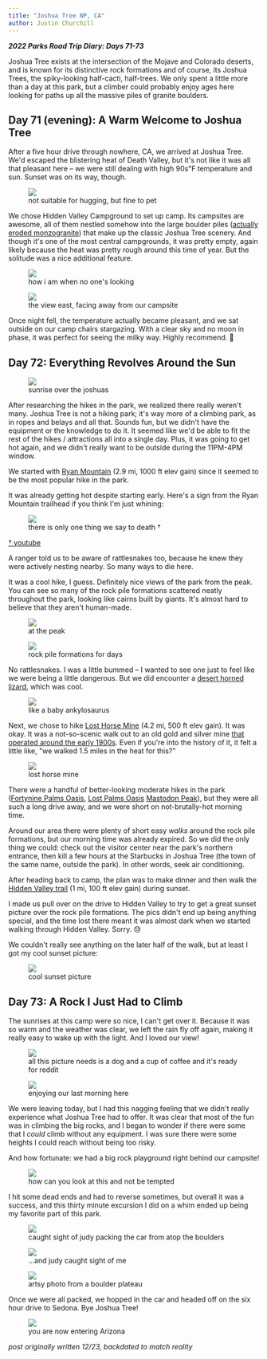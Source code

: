 ```yaml
---
title: "Joshua Tree NP, CA"
author: Justin Churchill
---
```

***2022 Parks Road Trip Diary: Days 71-73***

Joshua Tree exists at the intersection of the Mojave and Colorado deserts, and is known for its distinctive rock formations and of course, its Joshua Trees, the spiky-looking half-cacti, half-trees. We only spent a little more than a day at this park, but a climber could probably enjoy ages here looking for paths up all the massive piles of granite boulders.
<!--end_excerpt-->

## Day 71 (evening): A Warm Welcome to Joshua Tree
<!-- 8/30 -->

After a five hour drive through nowhere, CA, we arrived at Joshua Tree. We'd escaped the blistering heat of Death Valley, but it's not like it was all that pleasant here – we were still dealing with high 90s℉ temperature and sun. Sunset was on its way, though.

<!-- me inspecting a joshua tree -->
<figure>
    <img src="https://lh3.googleusercontent.com/pw/AL9nZEWQztZnx0uB6KmIlf89chM-PL08xqmphxqSG6A9WT0fcOEq_G0kTUaPPO33kHzGCV-a9nDeXwyY52So2_yhnc6iZznjxMqqJI3ncPNPkSopgXGroeoCdUJrDTwd9HVIaBA0CZsOEDBYaR2PgNCPTMyvbA=w1078-h1436-no?authuser=0">
    <figcaption>not suitable for hugging, but fine to pet</figcaption>
</figure>

We chose Hidden Valley Campground to set up camp. Its campsites are awesome, all of them nestled somehow into the large boulder piles ([actually eroded monzogranite](https://www.nps.gov/jotr/learn/nature/geologicformations.htm)) that make up the classic Joshua Tree scenery. And though it's one of the most central campgrounds, it was pretty empty, again likely because the heat was pretty rough around this time of year. But the solitude was a nice additional feature.

<!-- me monkeying around at camp -->
<figure>
    <img src="https://lh3.googleusercontent.com/pw/AL9nZEXd1t6QO07beS0uG-jGLxBAaE3JW-QPazvkDN0wSV1AIXh5_H_OPJx_xgfleJb6A9sa-jITNDL24NaLAT0mKMPEFwFkiR5W2LWAUQnJ6w2p-QW2gQnQnoZY09wJwxqrRJBMl6d_wFElNgyl0hLg5PZVFA=w1916-h1436-no?authuser=0">
    <figcaption>how i am when no one's looking</figcaption>
</figure>

<!-- sunset view from campsite -->
<figure>
    <img src="https://lh3.googleusercontent.com/pw/AL9nZEVJneAfBt1MyoLFNYLr7ptdhPU3uGiWw6U9GVaFIBsrxDsYHYHNIIJoBUE1pOImVynluLDLukTSoHLFU4y4tjnFAJJKFNwUOPCYC-JZCOqiyj85VEq6yHi1xz7vBbIMf5OHoYnf8wRmeFD4vg2CGGo08A=w1916-h1436-no?authuser=0">
    <figcaption>the view east, facing away from our campsite</figcaption>
</figure>

Once night fell, the temperature actually became pleasant, and we sat outside on our camp chairs stargazing. With a clear sky and no moon in phase, it was perfect for seeing the milky way. Highly recommend. 🌌

## Day 72: Everything Revolves Around the Sun
<!-- 8/31 -->

<!-- sunrise view from campsite -->
<figure>
    <img src="https://lh3.googleusercontent.com/pw/AL9nZEWO4spPRFcPje8GZTuulWwKnX6kRxjPBtROAzQ9lEUC2YsFWVkqlwnqshWagBiUi0lLRBJiKjo6IYPp97rhMDqjR1KFgh7Ti96PFMe2BJLYnjwZn_XL3R3p8HVICKsdz6uD2sgRKIMWU7WpXCwUj06a0Q=w1916-h1436-no?authuser=0">
    <figcaption>sunrise over the joshuas</figcaption>
</figure>

After researching the hikes in the park, we realized there really weren't many. Joshua Tree is not a hiking park; it's way more of a climbing park, as in ropes and belays and all that. Sounds fun, but we didn't have the equipment or the knowledge to do it. It seemed like we'd be able to fit the rest of the hikes / attractions all into a single day. Plus, it was going to get hot again, and we didn't really want to be outside during the 11PM-4PM window.

We started with [Ryan Mountain](https://www.alltrails.com/explore/trail/us/california/ryan-mountain-trail) (2.9 mi, 1000 ft elev gain) since it seemed to be the most popular hike in the park.

It was already getting hot despite starting early. Here's a sign from the Ryan Mountain trailhead if you think I'm just whining:

<!-- do not die today sign -->
<figure>
    <img src="https://lh3.googleusercontent.com/pw/AL9nZEWXk6ofKhqwox5l3XJfLvqCjPA9IlwmfUtAn5R0v4BWMw6VoAk49CJ6jHgSqMUYFy3dEy7ikQpMySxMlvfMG2yV_FS19u5bjnnUdvBtp1RwBUlV-Qd3-7DG_S2pVqmp_TtEYryI_QxJju02oQYSmY2mEw=w1916-h1436-no?authuser=0">
    <figcaption>there is only one thing we say to death †</figcaption>
</figure>

[† youtube](https://youtu.be/BqihaEPq_lY)

A ranger told us to be aware of rattlesnakes too, because he knew they were actively nesting nearby. So many ways to die here.

It was a cool hike, I guess. Definitely nice views of the park from the peak. You can see so many of the rock pile formations scattered neatly throughout the park, looking like cairns built by giants. It's almost hard to believe that they aren't human-made.

<!-- judy posing with ryan mountain sign -->
<figure>
    <img src="https://lh3.googleusercontent.com/pw/AL9nZEUCI4sWybah5EEXjXGPDjkaSDZWuyoNse7QAQapFJZzB3EhcBzhcy2NnrPbqnt9i3674Qg4uj0xnlmtN89IpagCUzU1zmUSmqT6RtT8Wq8cCBE5jA9nxFNMQ7HUhdwtzb_6y8stW0cnsL1AqbtYcfc0yg=w1916-h1436-no?authuser=0">
    <figcaption>at the peak</figcaption>
</figure>

<!-- me with ryan mountain view in the background -->
<figure>
    <img src="https://lh3.googleusercontent.com/pw/AL9nZEXnQP7sj7DNJUzwXtL_8XyKeBMG3DwieEEuAQ_Sfv058ffsgW-cMVzcac72Ckj1GXSmhvQHProTtugrreCvNQfES00URsQJiGxnmwWq3aGrX0nqlBiLwu0-QLv4hvSt8vv9tHC4tX7somwQCRLXIqAHiA=w1916-h1436-no?authuser=0">
    <figcaption>rock pile formations for days</figcaption>
</figure>

No rattlesnakes. I was a little bummed – I wanted to see one just to feel like we were being a little dangerous. But we did encounter a [desert horned lizard](https://en.wikipedia.org/wiki/Desert_horned_lizard), which was cool.

<!-- horned lizard we spotted -->
<figure>
    <img src="https://lh3.googleusercontent.com/pw/AL9nZEXkxvtH7yxxG6WrEKXgO7AAxbGA-1LNtJfCL4UZBMeON7SR1FNzintRc7Knc_3UGovzPKoE2iveU7BWbIidKrN0sY51kPuVp_A8jJ29YlSk3Wqa6sN8pZ-AKieNfMWADTuOgLO6hqSn-Ka2DWT0GuUMag=w1078-h1436-no?authuser=0">
    <figcaption>like a baby ankylosaurus</figcaption>
</figure>

Next, we chose to hike [Lost Horse Mine](https://www.alltrails.com/explore/trail/us/california/lost-horse-mine--2) (4.2 mi, 500 ft elev gain). It was okay. It was a not-so-scenic walk out to an old gold and silver mine [that operated around the early 1900s](https://www.nps.gov/jotr/learn/historyculture/lhmine.htm). Even if you're into the history of it, it felt a little like, "we walked 1.5 miles in the heat for this?"

<!-- lost horse mine -->
<figure>
    <img src="https://lh3.googleusercontent.com/pw/AL9nZEV_WJ1ec5B-ObvcwlP8hkB1ybDn4fTvoQBkb3J3FMMyMX1N_k0VhE0kvH5WEL9-jmK3fhq9X3ZahFXpCc6JkiNc6wM2i4QrK27tk-ENridVJcFYVIH-nhUsc5M8dyUJOIhOsQeYQ__c7ip-8cLe6y2yWA=w1916-h1436-no?authuser=0">
    <figcaption>lost horse mine</figcaption>
</figure>

There were a handful of better-looking moderate hikes in the park ([Fortynine Palms Oasis](https://www.alltrails.com/trail/us/california/fortynine-palms-oasis-trail--2), [Lost Palms Oasis](https://www.alltrails.com/trail/us/california/lost-palms-oasis--4) [Mastodon Peak](https://www.alltrails.com/trail/us/california/mastodon-peak)), but they were all such a long drive away, and we were short on not-brutally-hot morning time.

Around our area there were plenty of short easy _walks_ around the rock pile formations, but our morning time was already expired. So we did the only thing we could: check out the visitor center near the park's northern entrance, then kill a few hours at the Starbucks in Joshua Tree (the town of the same name, outside the park). In other words, seek air conditioning.

After heading back to camp, the plan was to make dinner and then walk the [Hidden Valley trail](https://www.alltrails.com/trail/us/california/hidden-valley--3) (1 mi, 100 ft elev gain) during sunset.

I made us pull over on the drive to Hidden Valley to try to get a great sunset picture over the rock pile formations. The pics didn't end up being anything special, and the time lost there meant it was almost dark when we started walking through Hidden Valley. Sorry. 😓

We couldn't really see anything on the later half of the walk, but at least I got my cool sunset picture:

<!-- sunset with stars from hidden valley -->
<figure>
    <img src="https://lh3.googleusercontent.com/pw/AL9nZEWWgahZ4RrKLoRrdP9eQlXEJHDLzJY59L1qaRsIBZLZJEHSVp3uuPXCX4PsKO8BVaQjVlipkY5k8dRTKK2CdQPQ25LvwWvDOLfU3JhOzzXsmPhCDCMT2wXC7DMIp_Me9aMRnqqisdQLM9TZ29Nb2p0X-Q=w1916-h1436-no?authuser=0">
    <figcaption>cool sunset picture</figcaption>
</figure>

## Day 73: A Rock I Just Had to Climb
<!-- 9/1 -->

The sunrises at this camp were so nice, I can't get over it. Because it was so warm and the weather was clear, we left the rain fly off again, making it really easy to wake up with the light. And I loved our view!

<!-- sunrise again at camp, this time from the inside of the tent -->
<figure>
    <img src="https://lh3.googleusercontent.com/pw/AL9nZEX7ac8eXPCXsJD7ZD8bop6exoWyygqg0CU1tyCCqmYiDHeXBgUardmRRnahZ-7y7s3ZCqHq8OLjamK6pxA_5HuWKq_cPjz_5JMHxr4OJjcH53lQhc1tm1B0sYRZ72esdA58QHrpgcjNvqjAZs0LXdZ3BQ=w1916-h1436-no?authuser=0">
    <figcaption>all this picture needs is a dog and a cup of coffee and it's ready for reddit</figcaption>
</figure>

<!-- selfie with the sunrise -->
<figure>
    <img src="https://lh3.googleusercontent.com/pw/AL9nZEVMDKc1SyCguIDgmMBvg_ixJOrrs5HvAR9cYmN4XvopC3qWOOKzYw9JX_gI9sT4HmapyujkGv1j6VgtS__JJfnNpJI0NSPU4rAEMHxvQdYdtbJjmKi0y68i7PMeMIqvgLu7Xxh9dWtQaSAGLlXO1zEing=w1912-h1436-no?authuser=0">
    <figcaption>enjoying our last morning here</figcaption>
</figure>

We were leaving today, but I had this nagging feeling that we didn't really experience what Joshua Tree had to offer. It was clear that most of the fun was in climbing the big rocks, and I began to wonder if there were some that I _could_ climb without any equipment. I was sure there were some heights I could reach without being too risky.

And how fortunate: we had a big rock playground right behind our campsite!

<!-- boulders I felt like I could climb -->
<figure>
    <img src="https://lh3.googleusercontent.com/pw/AL9nZEV9agGQjXoUFaAeIGv-3ZWb3OcXo7zdwWUfSfHEaS0Gu_nXRNtfwtthT0CBj4m_wCwnfmirFoGCb5t8mxYTTN1LmQiDXNhr1fPSB1WE-Lp89uI5O59KIOBwlCR7oRF5_mz9UIZBB2-q4QVh3D-161UyGw=w1078-h1436-no?authuser=0">
    <figcaption>how can you look at this and not be tempted</figcaption>
</figure>

I hit some dead ends and had to reverse sometimes, but overall it was a success, and this thirty minute excursion I did on a whim ended up being my favorite part of this park.

<!-- pic of our campsite from atop the boulders -->
<figure>
    <img src="https://lh3.googleusercontent.com/pw/AL9nZEXNV9WhtFcyWDYoUwxQxb4_mfePyuhWpb4kDjqdqygpgvxuFfByoitmET4-y0Xi4Jo-uLXiN79zHZRxAKhWGqCdjEY-egcNZFE184eyqmUEXtgUaJSnmw5GH1NERqUkg1a8oH7NlQ0FNZ-jjPed07KBdw=w1916-h1436-no?authuser=0">
    <figcaption>caught sight of judy packing the car from atop the boulders</figcaption>
</figure>

<!-- spot me amongst the boulders -->
<figure>
    <img src="https://lh3.googleusercontent.com/pw/AL9nZEUL5DTJ2ADISjsa7pcpmoSaaF5d2x_CzwITUvroA-EFLCG9WfJNovElaXIIbHfULrRUJE8oYILv9dyt25n-A-7DzGPGE-I5dBAn-Vi1s9OcZ_EDVuopVbz1QFM97q5qfBhc5x6q9g81LFhvEhg5NLSTIQ=w1916-h1436-no?authuser=0">
    <figcaption>...and judy caught sight of me</figcaption>
</figure>

<!-- artsy photo of the joshua tree landscape from on top of the boulders -->
<figure>
    <img src="https://lh3.googleusercontent.com/pw/AL9nZEXwwdndr6asJKWMiv9NU-RS7oC2z9fFtNrHphxe7mYQBqbnhSyBACB7tY5KPMZ-EDIPzjFReDkJrcHZvGJ2xFEuEo_2ClevkS2QadFY-03_oFf8oLQhtwCrZjQ11NkGKieBVy9_AuUnlss0-NweLXD8BQ=w1916-h1436-no?authuser=0">
    <figcaption>artsy photo from a boulder plateau</figcaption>
</figure>

Once we were all packed, we hopped in the car and headed off on the six hour drive to Sedona. Bye Joshua Tree!

<!-- saguaros as we enter arizona -->
<figure>
    <img src="https://lh3.googleusercontent.com/pw/AL9nZEWrWy6cxitgE1HIj1qLOGqRYw2wjRkebj5nZOevMq3dkM9f1V4h0PvRHYiYY7a253a3f5XVsIMh6VMqJNQPxcOJzr6k2o-hamnmoaR9KZsjeptV7dgelVFajQMMmRplyVvII87szI5al7g7ncjVEOiglA=w1916-h1436-no?authuser=0">
    <figcaption>you are now entering Arizona</figcaption>
</figure>

_post originally written 12/23, backdated to match reality_
